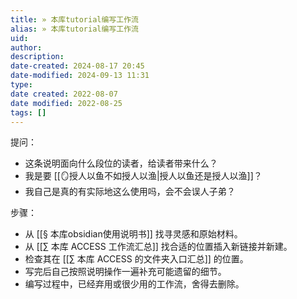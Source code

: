```yaml
---
title: » 本库tutorial编写工作流
alias: » 本库tutorial编写工作流
uid: 
author: 
description: 
date-created: 2024-08-17 20:45
date-modified: 2024-09-13 11:31
type: 
date created: 2022-08-07
date modified: 2022-08-25
tags: []
---
```


提问：

- 这条说明面向什么段位的读者，给读者带来什么？
- 我是要 [[🪞授人以鱼不如授人以渔|授人以鱼还是授人以渔]]？
- 我自己是真的有实际地这么使用吗，会不会误人子弟？

步骤：

- 从 [[§ 本库obsidian使用说明书]] 找寻灵感和原始材料。
- 从 [[∑ 本库 ACCESS 工作流汇总]] 找合适的位置插入新链接并新建。
- 检查其在 [[∑ 本库 ACCESS 的文件夹入口汇总]] 的位置。
- 写完后自己按照说明操作一遍补充可能遗留的细节。
- 编写过程中，已经弃用或很少用的工作流，舍得去删除。
